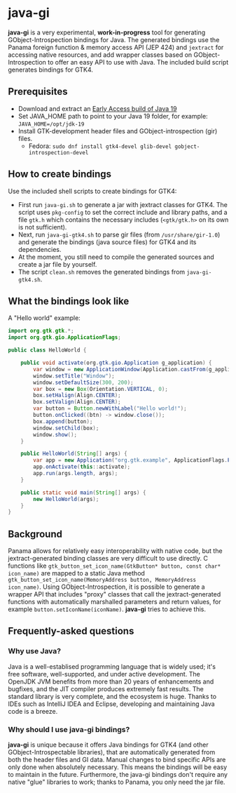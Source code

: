 # java-gi

**java-gi** is a very experimental, **work-in-progress** tool for generating GObject-Introspection bindings for Java. The generated bindings use the Panama foreign function & memory access API (JEP 424) and `jextract` for accessing native resources, and add wrapper classes based on GObject-Introspection to offer an easy API to use with Java. The included build script generates bindings for GTK4.

## Prerequisites

- Download and extract an [Early Access build of Java 19](https://jdk.java.net/panama/)
- Set JAVA_HOME path to point to your Java 19 folder, for example: `JAVA_HOME=/opt/jdk-19`
- Install GTK-development header files and GObject-introspection (gir) files.
  - Fedora: `sudo dnf install gtk4-devel glib-devel gobject-introspection-devel`

## How to create bindings

Use the included shell scripts to create bindings for GTK4:
- First run `java-gi.sh` to generate a jar with jextract classes for GTK4. The script uses `pkg-config` to set the correct include and library paths, and a file `gtk.h` which contains the necessary includes (`<gtk/gtk.h>` on its own is not sufficient).
- Next, run `java-gi-gtk4.sh` to parse gir files (from `/usr/share/gir-1.0`) and generate the bindings (java source files) for GTK4 and its dependencies.
- At the moment, you still need to compile the generated sources and create a jar file by yourself.
- The script `clean.sh` removes the generated bindings from `java-gi-gtk4.sh`.

## What the bindings look like

A "Hello world" example:

```java
import org.gtk.gtk.*;
import org.gtk.gio.ApplicationFlags;

public class HelloWorld {

    public void activate(org.gtk.gio.Application g_application) {
        var window = new ApplicationWindow(Application.castFrom(g_application));
        window.setTitle("Window");
        window.setDefaultSize(300, 200);
        var box = new Box(Orientation.VERTICAL, 0);
        box.setHalign(Align.CENTER);
        box.setValign(Align.CENTER);
        var button = Button.newWithLabel("Hello world!");
        button.onClicked((btn) -> window.close());
        box.append(button);
        window.setChild(box);
        window.show();
    }

    public HelloWorld(String[] args) {
        var app = new Application("org.gtk.example", ApplicationFlags.FLAGS_NONE);
        app.onActivate(this::activate);
        app.run(args.length, args);
    }

    public static void main(String[] args) {
        new HelloWorld(args);
    }
}

```

## Background

Panama allows for relatively easy interoperability with native code, but the jextract-generated binding classes are very difficult to use directly. C functions like `gtk_button_set_icon_name(GtkButton* button, const char* icon_name)` are mapped to a static Java method `gtk_button_set_icon_name(MemoryAddress button, MemoryAddress icon_name)`. Using GObject-Introspection, it is possible to generate a wrapper API that includes "proxy" classes that call the jextract-generated functions with automatically marshalled parameters and return values, for example `button.setIconName(iconName)`. **java-gi** tries to achieve this.

## Frequently-asked questions

### Why use Java?

Java is a well-establised programming language that is widely used; it's free software, well-supported, and under active development. The OpenJDK JVM benefits from more than 20 years of enhancements and bugfixes, and the JIT compiler produces extremely fast results. The standard library is very complete, and the ecosystem is huge. Thanks to IDEs such as IntelliJ IDEA and Eclipse, developing and maintaining Java code is a breeze.

### Why should I use java-gi bindings?

**java-gi** is unique because it offers Java bindings for GTK4 (and other GObject-Introspectable libraries), that are automatically generated from both the header files and GI data. Manual changes to bind specific APIs are only done when absolutely necessary. This means the bindings will be easy to maintain in the future. Furthermore, the java-gi bindings don't require any native "glue" libraries to work; thanks to Panama, you only need the jar file.
